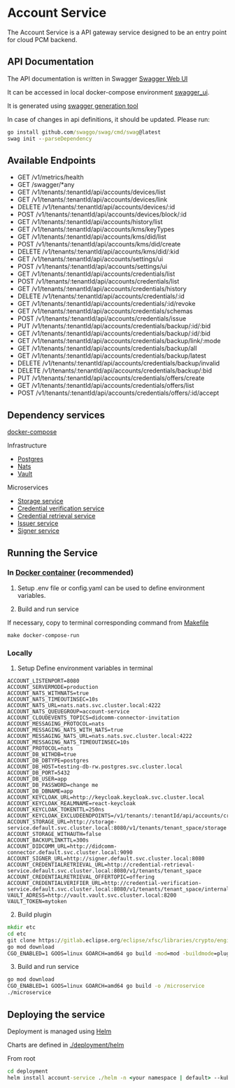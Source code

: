 # Account Service

The Account Service is a API gateway service designed to be an entry point for cloud PCM backend.

## API Documentation
The API documentation is written in Swagger [Swagger Web UI](docs/swagger.json)

It can be accessed in local docker-compose environment [swagger_ui](http://localhost:8080/swagger/index.html).

It is generated using [swagger generation tool](https://github.com/swaggo/gin-swagger)

In case of changes in api definitions, it should be updated. Please run:
```cmd
go install github.com/swaggo/swag/cmd/swag@latest
swag init --parseDependency
```
## Available Endpoints

- GET /v1/metrics/health
- GET /swagger/*any
- GET /v1/tenants/:tenantId/api/accounts/devices/list
- GET /v1/tenants/:tenantId/api/accounts/devices/link
- DELETE /v1/tenants/:tenantId/api/accounts/devices/:id
- POST /v1/tenants/:tenantId/api/accounts/devices/block/:id
- GET /v1/tenants/:tenantId/api/accounts/history/list
- GET /v1/tenants/:tenantId/api/accounts/kms/keyTypes
- GET /v1/tenants/:tenantId/api/accounts/kms/did/list
- POST /v1/tenants/:tenantId/api/accounts/kms/did/create
- DELETE /v1/tenants/:tenantId/api/accounts/kms/did/:kid
- GET /v1/tenants/:tenantId/api/accounts/settings/ui
- POST /v1/tenants/:tenantId/api/accounts/settings/ui
- GET /v1/tenants/:tenantId/api/accounts/credentials/list
- POST /v1/tenants/:tenantId/api/accounts/credentials/list
- GET /v1/tenants/:tenantId/api/accounts/credentials/history
- DELETE /v1/tenants/:tenantId/api/accounts/credentials/:id
- GET /v1/tenants/:tenantId/api/accounts/credentials/:id/revoke
- GET /v1/tenants/:tenantId/api/accounts/credentials/schemas
- POST /v1/tenants/:tenantId/api/accounts/credentials/issue
- PUT /v1/tenants/:tenantId/api/accounts/credentials/backup/:id/:bid
- GET /v1/tenants/:tenantId/api/accounts/credentials/backup/:id/:bid
- GET /v1/tenants/:tenantId/api/accounts/credentials/backup/link/:mode
- GET /v1/tenants/:tenantId/api/accounts/credentials/backup/all
- GET /v1/tenants/:tenantId/api/accounts/credentials/backup/latest
- DELETE /v1/tenants/:tenantId/api/accounts/credentials/backup/invalid
- DELETE /v1/tenants/:tenantId/api/accounts/credentials/backup/:bid
- PUT /v1/tenants/:tenantId/api/accounts/credentials/offers/create
- GET /v1/tenants/:tenantId/api/accounts/credentials/offers/list
- POST /v1/tenants/:tenantId/api/accounts/credentials/offers/:id/accept

## Dependency services

[docker-compose](./deployment/docker/docker-compose.yml)

Infrastructure
- [Postgres](https://www.postgresql.org/)
- [Nats](https://nats.io/)
- [Vault](https://www.vaultproject.io/)

Microservices
- [Storage service](https://gitlab.eclipse.org/eclipse/xfsc/organisational-credential-manager-w-stack/storage-service)
- [Credential verification service](https://gitlab.eclipse.org/eclipse/xfsc/organisational-credential-manager-w-stack/credential-verification-service)
- [Credential retrieval service](https://gitlab.eclipse.org/eclipse/xfsc/organisational-credential-manager-w-stack/credential-retrieval-service)
- [Issuer service](https://gitlab.eclipse.org/eclipse/xfsc/organisational-credential-manager-w-stack/credential-issuance)
- [Signer service](https://gitlab.eclipse.org/eclipse/xfsc/tsa/signer/-/tree/ocm-wstack?ref_type=heads)

## Running the Service

### In [Docker container](https://docs.docker.com/engine/install/) (recommended)

1. Setup
.env file or config.yaml can be used to define environment variables.

2. Build and run service

If necessary, copy to terminal corresponding command from [Makefile](makefile)

```make docker-compose-run```

### Locally

1. Setup
   Define environment variables in terminal
```
ACCOUNT_LISTENPORT=8080
ACCOUNT_SERVERMODE=production
ACCOUNT_NATS_WITHNATS=true
ACCOUNT_NATS_TIMEOUTINSEC=10s
ACCOUNT_NATS_URL=nats.nats.svc.cluster.local:4222
ACCOUNT_NATS_QUEUEGROUP=account-service
ACCOUNT_CLOUDEVENTS_TOPICS=didcomm-connector-invitation
ACCOUNT_MESSAGING_PROTOCOL=nats
ACCOUNT_MESSAGING_NATS_WITH_NATS=true
ACCOUNT_MESSAGING_NATS_URL=nats.nats.svc.cluster.local:4222
ACCOUNT_MESSAGING_NATS_TIMEOUTINSEC=10s
ACCOUNT_PROTOCOL=nats
ACCOUNT_DB_WITHDB=true
ACCOUNT_DB_DBTYPE=postgres
ACCOUNT_DB_HOST=testing-db-rw.postgres.svc.cluster.local
ACCOUNT_DB_PORT=5432
ACCOUNT_DB_USER=app
ACCOUNT_DB_PASSWORD=change me
ACCOUNT_DB_DBNAME=app
ACCOUNT_KEYCLOAK_URL=http://keycloak.keycloak.svc.cluster.local
ACCOUNT_KEYCLOAK_REALMNAME=react-keycloak
ACCOUNT_KEYCLOAK_TOKENTTL=250ns
ACCOUNT_KEYCLOAK_EXCLUDEENDPOINTS=/v1/tenants/:tenantId/api/accounts/credentials/backup/:id/:bid
ACCOUNT_STORAGE_URL=http://storage-service.default.svc.cluster.local:8080/v1/tenants/tenant_space/storage
ACCOUNT_STORAGE_WITHAUTH=false
ACCOUNT_BACKUPLINKTTL=300s
ACCOUNT_DIDCOMM_URL=http://didcomm-connector.default.svc.cluster.local:9090
ACCOUNT_SIGNER_URL=http://signer.default.svc.cluster.local:8080
ACCOUNT_CREDENTIALRETRIEVAL_URL=http://credential-retrieval-service.default.svc.cluster.local:8080/v1/tenants/tenant_space
ACCOUNT_CREDENTIALRETRIEVAL_OFFERTOPIC=offering
ACCOUNT_CREDENTIALVERIFIER_URL=http://credential-verification-service.default.svc.cluster.local:8080/v1/tenants/tenant_space/internal
VAULT_ADRESS=http://vault.vault.svc.cluster.local:8200
VAULT_TOKEN=mytoken
```

2. Build plugin

```cmd
mkdir etc
cd etc
git clone https://gitlab.eclipse.org/eclipse/xfsc/libraries/crypto/engine/plugins/hashicorp-vault-provider.git .
go mod download
CGO_ENABLED=1 GOOS=linux GOARCH=amd64 go build -mod=mod -buildmode=plugin -o /etc/plugins
```
3. Build and run service

```cmd
go mod download
CGO_ENABLED=1 GOOS=linux GOARCH=amd64 go build -o /microservice
./microservice
```

## Deploying the service

Deployment is managed using [Helm](https://helm.sh)

Charts are defined in [./deployment/helm](deployment/helm)

From root

```cmd
cd deployment
helm install account-service ./helm -n <your namespace | default> --kubeconfig <path to kubeconfig of necessary cluster>
```
